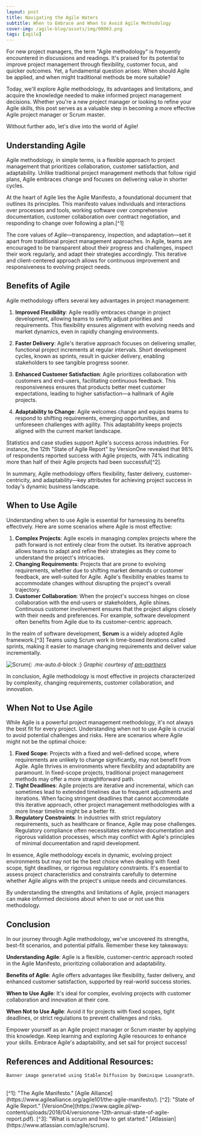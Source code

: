 ```yaml
---
layout: post
title: Navigating the Agile Waters
subtitle: When to Embrace and When to Avoid Agile Methodology
cover-img: /agile-blog/assets/img/00063.png
tags: [agile]
---
```


For new project managers, the term "Agile methodology" is frequently encountered in discussions and readings. It's praised for its potential to improve project management through flexibility, customer focus, and quicker outcomes. Yet, a fundamental question arises: When should Agile be applied, and when might traditional methods be more suitable?

Today, we'll explore Agile methodology, its advantages and limitations, and acquire the knowledge needed to make informed project management decisions. Whether you're a new project manager or looking to refine your Agile skills, this post serves as a valuable step in becoming a more effective Agile project manager or Scrum master.

Without further ado, let's dive into the world of Agile!


## Understanding Agile

Agile methodology, in simple terms, is a flexible approach to project management that prioritizes collaboration, customer satisfaction, and adaptability. Unlike traditional project management methods that follow rigid plans, Agile embraces change and focuses on delivering value in shorter cycles.

At the heart of Agile lies the Agile Manifesto, a foundational document that outlines its principles. This manifesto values individuals and interactions over processes and tools, working software over comprehensive documentation, customer collaboration over contract negotiation, and responding to change over following a plan.[^1]

The core values of Agile—transparency, inspection, and adaptation—set it apart from traditional project management approaches. In Agile, teams are encouraged to be transparent about their progress and challenges, inspect their work regularly, and adapt their strategies accordingly. This iterative and client-centered approach allows for continuous improvement and responsiveness to evolving project needs.

## Benefits of Agile

Agile methodology offers several key advantages in project management:

1. **Improved Flexibility**: Agile readily embraces change in project development, allowing teams to swiftly adjust priorities and requirements. This flexibility ensures alignment with evolving needs and market dynamics, even in rapidly changing environments.

2. **Faster Delivery**: Agile's iterative approach focuses on delivering smaller, functional project increments at regular intervals. Short development cycles, known as sprints, result in quicker delivery, enabling stakeholders to see tangible progress sooner.

3. **Enhanced Customer Satisfaction**: Agile prioritizes collaboration with customers and end-users, facilitating continuous feedback. This responsiveness ensures that products better meet customer expectations, leading to higher satisfaction—a hallmark of Agile projects.

4. **Adaptability to Change**: Agile welcomes change and equips teams to respond to shifting requirements, emerging opportunities, and unforeseen challenges with agility. This adaptability keeps projects aligned with the current market landscape.

Statistics and case studies support Agile's success across industries. For instance, the 12th "State of Agile Report" by VersionOne revealed that 98% of respondents reported success with Agile projects, with 74% indicating more than half of their Agile projects had been successful[^2].

In summary, Agile methodology offers flexibility, faster delivery, customer-centricity, and adaptability—key attributes for achieving project success in today's dynamic business landscape.

## When to Use Agile

Understanding when to use Agile is essential for harnessing its benefits effectively. Here are some scenarios where Agile is most effective:

1. **Complex Projects**: Agile excels in managing complex projects where the path forward is not entirely clear from the outset. Its iterative approach allows teams to adapt and refine their strategies as they come to understand the project's intricacies.
2. **Changing Requirements**: Projects that are prone to evolving requirements, whether due to shifting market demands or customer feedback, are well-suited for Agile. Agile's flexibility enables teams to accommodate changes without disrupting the project's overall trajectory.
3. **Customer Collaboration**: When the project's success hinges on close collaboration with the end-users or stakeholders, Agile shines. Continuous customer involvement ensures that the project aligns closely with their needs and preferences. For example, software development often benefits from Agile due to its customer-centric approach.

In the realm of software development, **Scrum** is a widely adopted Agile framework.[^3] Teams using Scrum work in time-boxed iterations called sprints, making it easier to manage changing requirements and deliver value incrementally.

![Scrum](/agile-blog/assets/img/scrum-process.jpg){: .mx-auto.d-block :}
*Graphic courtesy of [pm-partners](https://www.pm-partners.com.au/the-agile-journey-a-scrum-overview/)*

In conclusion, Agile methodology is most effective in projects characterized by complexity, changing requirements, customer collaboration, and innovation.

## When Not to Use Agile

While Agile is a powerful project management methodology, it's not always the best fit for every project. Understanding when not to use Agile is crucial to avoid potential challenges and risks. Here are scenarios where Agile might not be the optimal choice:

1. **Fixed Scope**: Projects with a fixed and well-defined scope, where requirements are unlikely to change significantly, may not benefit from Agile. Agile thrives in environments where flexibility and adaptability are paramount. In fixed-scope projects, traditional project management methods may offer a more straightforward path.
2. **Tight Deadlines**: Agile projects are iterative and incremental, which can sometimes lead to extended timelines due to frequent adjustments and iterations. When facing stringent deadlines that cannot accommodate this iterative approach, other project management methodologies with a more linear timeline might be a better fit.
3. **Regulatory Constraints**: In industries with strict regulatory requirements, such as healthcare or finance, Agile may pose challenges. Regulatory compliance often necessitates extensive documentation and rigorous validation processes, which may conflict with Agile's principles of minimal documentation and rapid development.

In essence, Agile methodology excels in dynamic, evolving project environments but may not be the best choice when dealing with fixed scope, tight deadlines, or rigorous regulatory constraints. It's essential to assess project characteristics and constraints carefully to determine whether Agile aligns with the project's unique needs and circumstances.

By understanding the strengths and limitations of Agile, project managers can make informed decisions about when to use or not use this methodology.

## Conclusion

In our journey through Agile methodology, we've uncovered its strengths, best-fit scenarios, and potential pitfalls. Remember these key takeaways:

**Understanding Agile**: Agile is a flexible, customer-centric approach rooted in the Agile Manifesto, prioritizing collaboration and adaptability.

**Benefits of Agile**: Agile offers advantages like flexibility, faster delivery, and enhanced customer satisfaction, supported by real-world success stories.

**When to Use Agile**: It's ideal for complex, evolving projects with customer collaboration and innovation at their core.

**When Not to Use Agile**: Avoid it for projects with fixed scopes, tight deadlines, or strict regulations to prevent challenges and risks.

Empower yourself as an Agile project manager or Scrum master by applying this knowledge. Keep learning and exploring Agile resources to enhance your skills. Embrace Agile's adaptability, and set sail for project success!

## References and Additional Resources:
~~~
Banner image generated using Stable Diffusion by Dominique Louangrath.
~~~
<br>
[^1]: "The Agile Manifesto." [Agile Alliance](https://www.agilealliance.org/agile101/the-agile-manifesto/).
[^2]: "State of Agile Report." [VersionOne](https://www.qagile.pl/wp-content/uploads/2018/04/versionone-12th-annual-state-of-agile-report.pdf).
[^3]: "What is scrum and how to get started." [Atlassian](https://www.atlassian.com/agile/scrum).